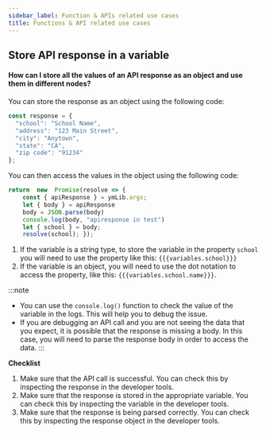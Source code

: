 ```yaml
---
sidebar_label: Function & APIs related use cases
title: Functions & API related use cases
---
```



## Store API response in a variable

#### How can I store all the values of an API response as an object and use them in different nodes?

You can store the response as an object using the following code:

```js
const response = {
  "school": "School Name",
  "address": "123 Main Street",
  "city": "Anytown",
  "state": "CA",
  "zip code": "91234"
};
```

You can then access the values in the object using the following code:

```js
return  new  Promise(resolve => { 
	const { apiResponse } = ymLib.args; 
	let { body } = apiResponse 
	body = JSON.parse(body) 
	console.log(body, "apiresponse in test") 
	let { school } = body; 
	resolve(school); });
```
1. If the variable is a string type, to store the variable in the property `school` you will need to use the property like this:  `{{{variables.school}}}`
2. If the variable is an object, you will need to use the dot notation to access the property, like this: `{{{variables.school.name}}}`.

:::note
* You can use the `console.log()` function to check the value of the variable in the logs. This will help you to debug the issue.
* If you are debugging an API call and you are not seeing the data that you expect, it is possible that the response is missing a body. In this case, you will need to parse the response body in order to access the data.
:::

**Checklist**

1.  Make sure that the API call is successful. You can check this by inspecting the response in the developer tools.
2.  Make sure that the response is stored in the appropriate variable. You can check this by inspecting the variable in the developer tools.
3.  Make sure that the response is being parsed correctly. You can check this by inspecting the response object in the developer tools.